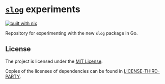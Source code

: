 # [`slog`](https://github.com/golang/go/issues/56345) experiments

[![built with nix](https://builtwithnix.org/badge.svg)](https://builtwithnix.org)

Repository for experimenting with the new `slog` package in Go.

## License

The project is licensed under the [MIT License](LICENSE).

Copies of the licenses of dependencies can be found in [LICENSE-THIRD-PARTY](LICENSE-THIRD-PARTY).
